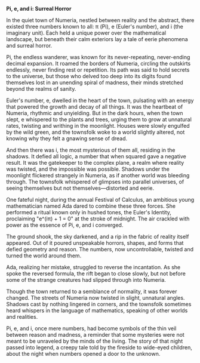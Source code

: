 **Pi, e, and i: Surreal Horror**

In the quiet town of Numeria, nestled between reality and the abstract, there existed three numbers known to all: π (Pi), e (Euler's number), and i (the imaginary unit). Each held a unique power over the mathematical landscape, but beneath their calm exteriors lay a tale of eerie phenomena and surreal horror.

Pi, the endless wanderer, was known for its never-repeating, never-ending decimal expansion. It roamed the borders of Numeria, circling the outskirts endlessly, never finding rest or repetition. Its path was said to hold secrets to the universe, but those who delved too deep into its digits found themselves lost in an unending spiral of madness, their minds stretched beyond the realms of sanity.

Euler's number, e, dwelled in the heart of the town, pulsating with an energy that powered the growth and decay of all things. It was the heartbeat of Numeria, rhythmic and unyielding. But in the dark hours, when the town slept, e whispered to the plants and trees, urging them to grow at unnatural rates, twisting and writhing in the moonlight. Houses were slowly engulfed by the wild green, and the townsfolk woke to a world slightly altered, not knowing why they felt a gnawing sense of dread.

And then there was i, the most mysterious of them all, residing in the shadows. It defied all logic, a number that when squared gave a negative result. It was the gatekeeper to the complex plane, a realm where reality was twisted, and the impossible was possible. Shadows under the moonlight flickered strangely in Numeria, as if another world was bleeding through. The townsfolk whispered of glimpses into parallel universes, of seeing themselves but not themselves—distorted and eerie.

One fateful night, during the annual Festival of Calculus, an ambitious young mathematician named Ada dared to combine these three forces. She performed a ritual known only in hushed tones, the Euler's Identity, proclaiming "e^(iπ) + 1 = 0" at the stroke of midnight. The air crackled with power as the essence of Pi, e, and i converged.

The ground shook, the sky darkened, and a rip in the fabric of reality itself appeared. Out of it poured unspeakable horrors, shapes, and forms that defied geometry and reason. The numbers, now uncontrollable, twisted and turned the world around them.

Ada, realizing her mistake, struggled to reverse the incantation. As she spoke the reversed formula, the rift began to close slowly, but not before some of the strange creatures had slipped through into Numeria.

Though the town returned to a semblance of normality, it was forever changed. The streets of Numeria now twisted in slight, unnatural angles. Shadows cast by nothing lingered in corners, and the townsfolk sometimes heard whispers in the language of mathematics, speaking of other worlds and realities.

Pi, e, and i, once mere numbers, had become symbols of the thin veil between reason and madness, a reminder that some mysteries were not meant to be unraveled by the minds of the living. The story of that night passed into legend, a creepy tale told by the fireside to wide-eyed children, about the night when numbers opened a door to the unknown.